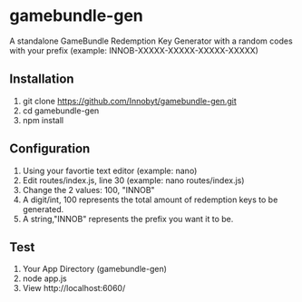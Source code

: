 gamebundle-gen 
============== 
A standalone GameBundle Redemption Key Generator with a random codes with your prefix (example: INNOB-XXXXX-XXXXX-XXXXX-XXXXX)

## Installation 

1. git clone https://github.com/Innobyt/gamebundle-gen.git 
2. cd gamebundle-gen 
3. npm install 

## Configuration

1. Using your favortie text editor (example: nano)
2. Edit routes/index.js, line 30 (example: nano routes/index.js)
3. Change the 2 values: 100, "INNOB"
4. A digit/int, 100 represents the total amount of redemption keys to be generated.
5. A string,"INNOB" represents the prefix you want it to be.

## Test 

1. Your App Directory (gamebundle-gen) 
2. node app.js 
3. View http://localhost:6060/ 
